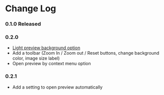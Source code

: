 # Change Log

### 0.1.0 Released

### 0.2.0
- [Light preview background option](https://github.com/vitaliymaz/vscode-svg-previewer/issues/13)
- Add a toolbar (Zoom In / Zoom out / Reset buttons, change background color, image size label)
- Open preview by context menu option

### 0.2.1
- Add a setting to open preview automatically 